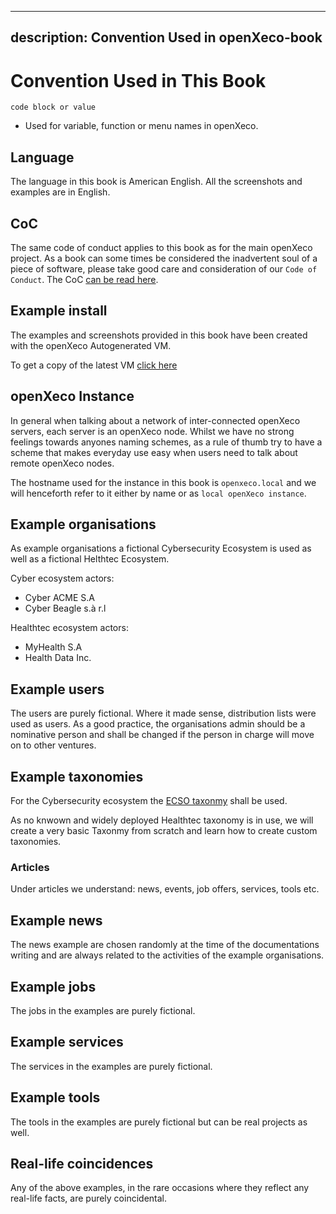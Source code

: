 <!-- This is a comment.
If you plan on contributing to openxeco-book, welcome and enjoy.
For Aiur! -->

---
description: Convention Used in openXeco-book
---

# Convention Used in This Book

`code block or value`

* Used for variable, function or menu names in openXeco.

## Language

The language in this book is American English.
All the screenshots and examples are in English.

## CoC

The same code of conduct applies to this book as for the main openXeco project.
As a book can some times be considered the inadvertent soul of a piece of software, please take good care and consideration of our `Code of Conduct`. The CoC [can be read here](https://github.com/CybersecurityLuxembourg/openxeco-core/blob/main/code_of_conduct.md).

## Example install

The examples and screenshots provided in this book have been created with the openXeco Autogenerated VM.

To get a copy of the latest VM [click here](https://vm.openxeco.org/latest/)

## openXeco Instance

In general when talking about a network of inter-connected openXeco servers, each server is an openXeco node. Whilst we have no strong feelings towards anyones naming schemes, as a rule of thumb try to have a scheme that makes everyday use easy when users need to talk about remote openXeco nodes.
<!--
ToDo: Be more specific give some naming convention examples.
-->

The hostname used for the instance in this book is `openxeco.local` and we will henceforth refer to it either by name or as `local openXeco instance`.


## Example organisations

As example organisations a fictional Cybersecurity Ecosystem is used as well as a fictional Helthtec Ecosystem.

Cyber ecosystem actors:

* Cyber ACME S.A
* Cyber Beagle s.à r.l

Healthtec ecosystem actors:

* MyHealth S.A
* Health Data Inc.

## Example users

The users are purely fictional. Where it made sense, distribution lists were used as users. As a good practice, the organisations admin should be a nominative person and shall be changed if the person in charge will move on to other ventures.

## Example taxonomies

For the Cybersecurity ecosystem the [ECSO taxonmy](https://www.ecs-org.eu/documents/uploads/ecso-cybersecurity-market-radar-taxonomy-table.pdf) shall be used.

As no knwown and widely deployed Healthtec taxonomy is in use, we will create a very basic Taxonmy from scratch and learn how to create custom taxonomies.

### Articles

Under articles we understand: news, events, job offers, services, tools etc.

## Example news

The news example are chosen randomly at the time of the documentations writing and are always related to the activities of the example organisations.

## Example jobs

The jobs in the examples are purely fictional.

## Example services

The services in the examples are purely fictional.

## Example tools

The tools in the examples are purely fictional but can be real projects as well.

## Real-life coincidences

Any of the above examples, in the rare occasions where they reflect any real-life facts, are purely coincidental.

